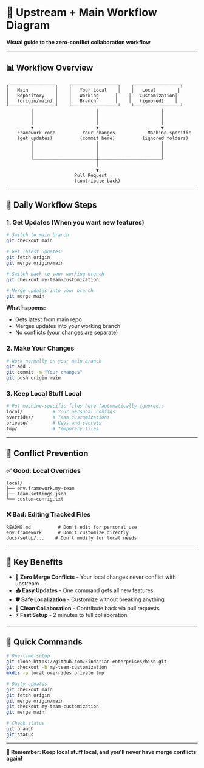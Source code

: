 # 🔄 **Upstream + Main Workflow Diagram**

**Visual guide to the zero-conflict collaboration workflow**

---

## 📊 **Workflow Overview**

```
┌─────────────────┐    ┌─────────────────┐    ┌─────────────────┐
│   Main          │    │   Your Local    │    │   Local        │
│   Repository    │    │   Working      │    │   Customization│
│   (origin/main) │    │   Branch       │    │   (ignored)    │
└─────────────────┘    └─────────────────┘    └─────────────────┘
         │                       │                       │
         │                       │                       │
         │                       │                       │
         ▼                       ▼                       ▼
    Framework code          Your changes            Machine-specific
    (get updates)          (commit here)          (ignored folders)
         │                       │                       │
         │                       │                       │
         │                       │                       │
         └───────────────────────┼───────────────────────┘
                                 │
                                 ▼
                         Pull Request
                         (contribute back)
```

---

## 🔄 **Daily Workflow Steps**

### **1. Get Updates (When you want new features)**
```bash
# Switch to main branch
git checkout main

# Get latest updates
git fetch origin
git merge origin/main

# Switch back to your working branch
git checkout my-team-customization

# Merge updates into your branch
git merge main
```

**What happens:**
- Gets latest from main repo
- Merges updates into your working branch
- No conflicts (your changes are separate)

### **2. Make Your Changes**
```bash
# Work normally on your main branch
git add .
git commit -m "Your changes"
git push origin main
```

### **3. Keep Local Stuff Local**
```bash
# Put machine-specific files here (automatically ignored):
local/           # Your personal configs
overrides/       # Team customizations  
private/         # Keys and secrets
tmp/             # Temporary files
```

---

## 🚨 **Conflict Prevention**

### **✅ Good: Local Overrides**
```
local/
├── env.framework.my-team
├── team-settings.json
└── custom-config.txt
```

### **❌ Bad: Editing Tracked Files**
```
README.md          # Don't edit for personal use
env.framework      # Don't customize directly
docs/setup/...    # Don't modify for local needs
```

---

## 🎯 **Key Benefits**

- **🔄 Zero Merge Conflicts** - Your local changes never conflict with upstream
- **📥 Easy Updates** - One command gets all new features
- **🛡️ Safe Localization** - Customize without breaking anything
- **🤝 Clean Collaboration** - Contribute back via pull requests
- **⚡ Fast Setup** - 2 minutes to full collaboration

---

## 🚀 **Quick Commands**

```bash
# One-time setup
git clone https://github.com/kindarian-enterprises/hish.git
git checkout -b my-team-customization
mkdir -p local overrides private tmp

# Daily updates
git checkout main
git fetch origin
git merge origin/main
git checkout my-team-customization
git merge main

# Check status
git branch
git status
```

---

**🎯 Remember: Keep local stuff local, and you'll never have merge conflicts again!**
